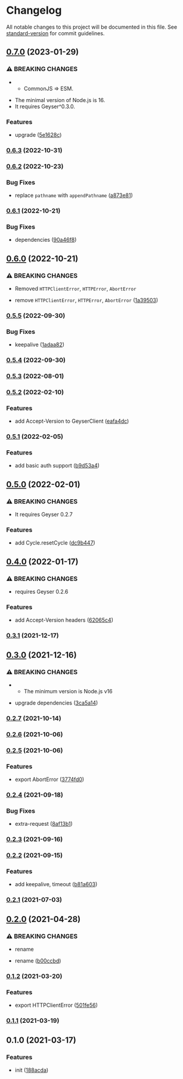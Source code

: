# Changelog

All notable changes to this project will be documented in this file. See [standard-version](https://github.com/conventional-changelog/standard-version) for commit guidelines.

## [0.7.0](https://github.com/BlackGlory/geyser-js/compare/v0.6.3...v0.7.0) (2023-01-29)


### ⚠ BREAKING CHANGES

* - CommonJS => ESM.
- The minimal version of Node.js is 16.
- It requires Geyser^0.3.0.

### Features

* upgrade ([5e1628c](https://github.com/BlackGlory/geyser-js/commit/5e1628c45c7f6f900f7c8a5efbe5da21b1ac1615))

### [0.6.3](https://github.com/BlackGlory/geyser-js/compare/v0.6.2...v0.6.3) (2022-10-31)

### [0.6.2](https://github.com/BlackGlory/geyser-js/compare/v0.6.1...v0.6.2) (2022-10-23)


### Bug Fixes

* replace `pathname` with `appendPathname` ([a873e81](https://github.com/BlackGlory/geyser-js/commit/a873e812ad3692aa8c6778f908eef438ab6ccf06))

### [0.6.1](https://github.com/BlackGlory/geyser-js/compare/v0.6.0...v0.6.1) (2022-10-21)


### Bug Fixes

* dependencies ([90a46f8](https://github.com/BlackGlory/geyser-js/commit/90a46f811c8154861c05f3fe2cfa782a3309fddd))

## [0.6.0](https://github.com/BlackGlory/geyser-js/compare/v0.5.5...v0.6.0) (2022-10-21)


### ⚠ BREAKING CHANGES

* Removed `HTTPClientError`, `HTTPError`, `AbortError`

* remove `HTTPClientError`, `HTTPError`, `AbortError` ([1a39503](https://github.com/BlackGlory/geyser-js/commit/1a39503b9046917aebd77c355b75c7ade122e4e7))

### [0.5.5](https://github.com/BlackGlory/geyser-js/compare/v0.5.4...v0.5.5) (2022-09-30)


### Bug Fixes

* keepalive ([1adaa82](https://github.com/BlackGlory/geyser-js/commit/1adaa82e095c4df91335f3d01c2e5c8773ff4c0b))

### [0.5.4](https://github.com/BlackGlory/geyser-js/compare/v0.5.3...v0.5.4) (2022-09-30)

### [0.5.3](https://github.com/BlackGlory/geyser-js/compare/v0.5.2...v0.5.3) (2022-08-01)

### [0.5.2](https://github.com/BlackGlory/geyser-js/compare/v0.5.1...v0.5.2) (2022-02-10)


### Features

* add Accept-Version to GeyserClient ([eafa4dc](https://github.com/BlackGlory/geyser-js/commit/eafa4dc282a428c829ce030bfb88c41148e8a58c))

### [0.5.1](https://github.com/BlackGlory/geyser-js/compare/v0.5.0...v0.5.1) (2022-02-05)


### Features

* add basic auth support ([b9d53a4](https://github.com/BlackGlory/geyser-js/commit/b9d53a46525ff4b2dd2c37bcb0f82862e44ad190))

## [0.5.0](https://github.com/BlackGlory/geyser-js/compare/v0.4.0...v0.5.0) (2022-02-01)


### ⚠ BREAKING CHANGES

* It requires Geyser 0.2.7

### Features

* add Cycle.resetCycle ([dc9b447](https://github.com/BlackGlory/geyser-js/commit/dc9b44777c92ca7933ff809ad01967b06c916848))

## [0.4.0](https://github.com/BlackGlory/geyser-js/compare/v0.3.1...v0.4.0) (2022-01-17)


### ⚠ BREAKING CHANGES

* requires Geyser 0.2.6

### Features

* add Accept-Version headers ([62065c4](https://github.com/BlackGlory/geyser-js/commit/62065c4e8ec7186bfa06228b8f8c2d43e44a7515))

### [0.3.1](https://github.com/BlackGlory/geyser-js/compare/v0.3.0...v0.3.1) (2021-12-17)

## [0.3.0](https://github.com/BlackGlory/geyser-js/compare/v0.2.7...v0.3.0) (2021-12-16)


### ⚠ BREAKING CHANGES

* - The minimum version is Node.js v16

* upgrade dependencies ([3ca5a14](https://github.com/BlackGlory/geyser-js/commit/3ca5a14c29b337b4d2cc9ff3604e5b19759ecc2b))

### [0.2.7](https://github.com/BlackGlory/geyser-js/compare/v0.2.6...v0.2.7) (2021-10-14)

### [0.2.6](https://github.com/BlackGlory/geyser-js/compare/v0.2.5...v0.2.6) (2021-10-06)

### [0.2.5](https://github.com/BlackGlory/geyser-js/compare/v0.2.4...v0.2.5) (2021-10-06)


### Features

* export AbortError ([3774fd0](https://github.com/BlackGlory/geyser-js/commit/3774fd06aa8efd60f57534fe66c3ab5efc2cb691))

### [0.2.4](https://github.com/BlackGlory/geyser-js/compare/v0.2.3...v0.2.4) (2021-09-18)


### Bug Fixes

* extra-request ([8af13b1](https://github.com/BlackGlory/geyser-js/commit/8af13b11ce53e187f41198d41b592d30874948c1))

### [0.2.3](https://github.com/BlackGlory/geyser-js/compare/v0.2.2...v0.2.3) (2021-09-16)

### [0.2.2](https://github.com/BlackGlory/geyser-js/compare/v0.2.1...v0.2.2) (2021-09-15)


### Features

* add keepalive, timeout ([b81a603](https://github.com/BlackGlory/geyser-js/commit/b81a6032e8a2924640be8b7f0067650c672ba02e))

### [0.2.1](https://github.com/BlackGlory/geyser-js/compare/v0.2.0...v0.2.1) (2021-07-03)

## [0.2.0](https://github.com/BlackGlory/geyser-js/compare/v0.1.2...v0.2.0) (2021-04-28)


### ⚠ BREAKING CHANGES

* rename

* rename ([b00ccbd](https://github.com/BlackGlory/geyser-js/commit/b00ccbd89bfd2351f7917b4f4dcbd22d3e297ccc))

### [0.1.2](https://github.com/BlackGlory/geyser-js/compare/v0.1.1...v0.1.2) (2021-03-20)


### Features

* export HTTPClientError ([501fe56](https://github.com/BlackGlory/geyser-js/commit/501fe56c3db0282c1242f89b416384e8a54a2d3b))

### [0.1.1](https://github.com/BlackGlory/geyser-js/compare/v0.1.0...v0.1.1) (2021-03-19)

## 0.1.0 (2021-03-17)


### Features

* init ([188acda](https://github.com/BlackGlory/geyser-js/commit/188acda72c492337d4708e9cbcc254fb25c451b6))
